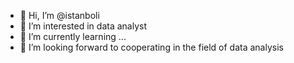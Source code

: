 - 👋 Hi, I’m @istanboli
- 👀 I’m interested in data analyst
- 🌱 I’m currently learning ...
- 💞️ I’m looking forward to cooperating in the field of data analysis

<!---
istanboli/istanboli is a ✨ special ✨ repository because its `README.md` (this file) appears on your GitHub profile.
You can click the Preview link to take a look at your changes.
--->
